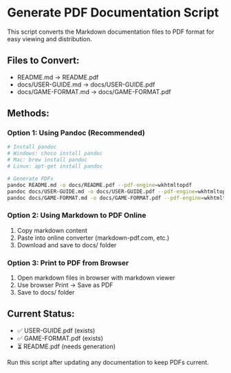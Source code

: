 # Generate PDF Documentation Script

This script converts the Markdown documentation files to PDF format for easy viewing and distribution.

## Files to Convert:
- README.md → README.pdf
- docs/USER-GUIDE.md → docs/USER-GUIDE.pdf  
- docs/GAME-FORMAT.md → docs/GAME-FORMAT.pdf

## Methods:

### Option 1: Using Pandoc (Recommended)
```bash
# Install pandoc
# Windows: choco install pandoc
# Mac: brew install pandoc
# Linux: apt-get install pandoc

# Generate PDFs
pandoc README.md -o docs/README.pdf --pdf-engine=wkhtmltopdf
pandoc docs/USER-GUIDE.md -o docs/USER-GUIDE.pdf --pdf-engine=wkhtmltopdf
pandoc docs/GAME-FORMAT.md -o docs/GAME-FORMAT.pdf --pdf-engine=wkhtmltopdf
```

### Option 2: Using Markdown to PDF Online
1. Copy markdown content
2. Paste into online converter (markdown-pdf.com, etc.)
3. Download and save to docs/ folder

### Option 3: Print to PDF from Browser
1. Open markdown files in browser with markdown viewer
2. Use browser Print → Save as PDF
3. Save to docs/ folder

## Current Status:
- ✅ USER-GUIDE.pdf (exists)
- ✅ GAME-FORMAT.pdf (exists)
- ⏳ README.pdf (needs generation)

Run this script after updating any documentation to keep PDFs current.